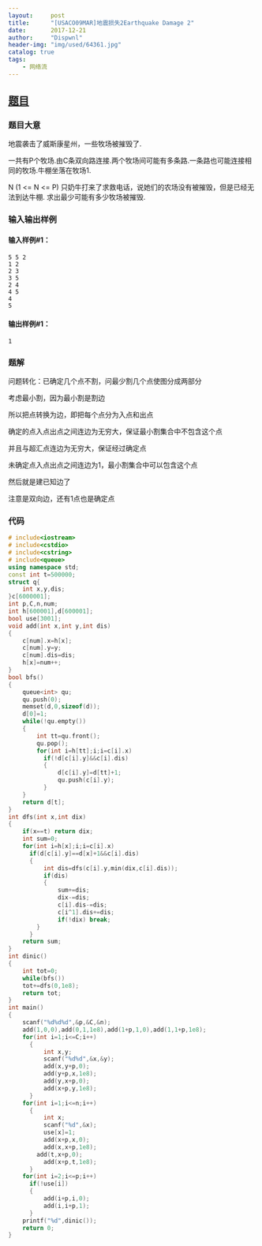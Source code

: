 ```yaml
---
layout:     post
title:      "[USACO09MAR]地震损失2Earthquake Damage 2"
date:       2017-12-21
author:     "Dispwnl"
header-img: "img/used/64361.jpg"
catalog: true
tags:
    - 网络流
---
```

## [题目](https://www.luogu.org/problemnew/show/P2944)
### 题目大意
地震袭击了威斯康星州，一些牧场被摧毁了.

一共有P个牧场.由C条双向路连接.两个牧场间可能有多条路.一条路也可能连接相同的牧场.牛棚坐落在牧场1.

N (1 <= N <= P) 只奶牛打来了求救电话，说她们的农场没有被摧毁，但是已经无法到达牛棚. 求出最少可能有多少牧场被摧毁.

### 输入输出样例
#### 输入样例#1：
```plain
5 5 2 
1 2 
2 3 
3 5 
2 4 
4 5 
4 
5 
```
#### 输出样例#1： 
```plain
1 
```
### 题解

问题转化：已确定几个点不割，问最少割几个点使图分成两部分

考虑最小割，因为最小割是割边

所以把点转换为边，即把每个点分为入点和出点

确定的点入点出点之间连边为无穷大，保证最小割集合中不包含这个点

并且与超汇点连边为无穷大，保证经过确定点

未确定点入点出点之间连边为$1$，最小割集合中可以包含这个点

然后就是建已知边了

注意是双向边，还有$1$点也是确定点

### 代码
```c++
# include<iostream>
# include<cstdio>
# include<cstring>
# include<queue>
using namespace std;
const int t=500000;
struct q{
    int x,y,dis;
}c[6000001];
int p,C,n,num;
int h[600001],d[600001];
bool use[3001];
void add(int x,int y,int dis)
{
    c[num].x=h[x];
    c[num].y=y;
    c[num].dis=dis;
    h[x]=num++;
}
bool bfs()
{
    queue<int> qu;
    qu.push(0);
    memset(d,0,sizeof(d));
    d[0]=1;
    while(!qu.empty())
    {
        int tt=qu.front();
        qu.pop();
        for(int i=h[tt];i;i=c[i].x)
          if(!d[c[i].y]&&c[i].dis)
          {
              d[c[i].y]=d[tt]+1;
              qu.push(c[i].y);
          }
    }
    return d[t];
}
int dfs(int x,int dix)
{
    if(x==t) return dix;
    int sum=0;
    for(int i=h[x];i;i=c[i].x)
      if(d[c[i].y]==d[x]+1&&c[i].dis)
      {
          int dis=dfs(c[i].y,min(dix,c[i].dis));
          if(dis)
          {
              sum+=dis;
              dix-=dis;
              c[i].dis-=dis;
              c[i^1].dis+=dis;
              if(!dix) break;
        }
      }
    return sum;
}
int dinic()
{
    int tot=0;
    while(bfs())
    tot+=dfs(0,1e8);
    return tot;
}
int main()
{
    scanf("%d%d%d",&p,&C,&n);
    add(1,0,0),add(0,1,1e8),add(1+p,1,0),add(1,1+p,1e8);
    for(int i=1;i<=C;i++)
      {
          int x,y;
          scanf("%d%d",&x,&y);
          add(x,y+p,0);
          add(y+p,x,1e8);
          add(y,x+p,0);
          add(x+p,y,1e8);
      }
    for(int i=1;i<=n;i++)
      {
          int x;
          scanf("%d",&x);
          use[x]=1; 
          add(x+p,x,0);
          add(x,x+p,1e8);
        add(t,x+p,0);
          add(x+p,t,1e8);
      }
    for(int i=2;i<=p;i++)
      if(!use[i])
      {
          add(i+p,i,0);
          add(i,i+p,1);
      }
    printf("%d",dinic());
    return 0;
}
```
